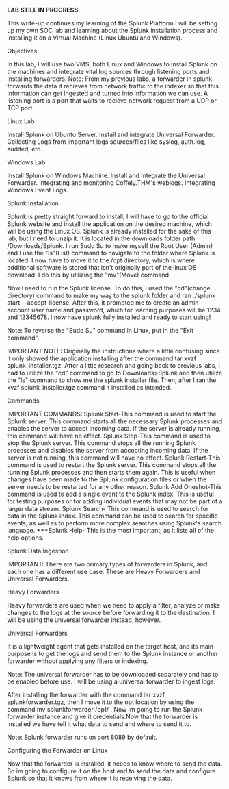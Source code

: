 ****LAB STILL IN PROGRESS****

This write-up continues my learning of the Splunk Platform.I will be setting up my own SOC lab and learning about the Splunk installation process and installing it on a Virtual Machine (Linux Ubuntu and Windows). 

Objectives:

In this lab, I will use two VMS, both Linux and Windows to install Splunk on the machines and integrate vital log sources through listening ports and installing forwarders.
Note: From my previous labs, a forwarder in splunk forwards the data it recieves from network traffic to the indexer so that this information can get ingested and turned into information we can use. A listening port is a port that waits to recieve network request from a UDP or TCP port. 


Linux Lab

Install Splunk on Ubuntu Server.
Install and integrate Universal Forwarder.
Collecting Logs from important logs sources/files like syslog, auth.log, audited, etc.


Windows Lab

Install Splunk on Windows Machine.
Install and Integrate the Universal Forwarder.
Integrating and monitoring Coffely.THM's weblogs.
Integrating Windows Event Logs.

Splunk Installation 

Splunk is pretty straight forward to install, I will have to go to the official Splunk website and install the application on the desired machine, which will be using the Linux OS. Splunk is already installed for the sake of this lab, but I need to unzip it. It is located in the downloads folder path /Downloads/Splunk. I run Sudo Su to make myself the Root User (Admin) and I use the "ls"(List) command to navigate to the folder where Splunk is located. I now have to move it to the /opt directory, which is where additional software is stored that isn't originally part of the linux OS download. I do this by utilizing the "mv"(Move) command. 

Now I need to run the Splunk license. To do this, I used the "cd"(change directory) command to make my way to the splunk folder and ran ./splunk start --accept-license. After this, it prompted me to create an admin account user name and password, which for learning purposes will be 1234 and 12345678. I now have splunk fully installed and ready to start using!

Note: To reverse the "Sudo Su" command in Linux, put in the "Exit command".

IMPORTANT NOTE: Originally the instructions where a little confusing since it only showed the application installing after the command tar xvzf splunk_installer.tgz. After a little research and going back to previous labs, I had to utilize the "cd" command to go to Downloads>Splunk and then utilize the "ls" command to show me the splunk installer file. Then, after I ran the xvzf splunk_installer.tgz command it installed as intended.  

Commands

IMPORTANT COMMANDS:
Splunk Start-This command is used to start the Splunk server. This command starts all the necessary Splunk processes and enables the server to accept incoming data. If the server is already running, this command will have no effect.
Splunk Stop-This command is used to stop the Splunk server. This command stops all the running Splunk processes and disables the server from accepting incoming data. If the server is not running, this command will have no effect.
Splunk Restart-This command is used to restart the Splunk server. This command stops all the running Splunk processes and then starts them again. This is useful when changes have been made to the Splunk configuration files or when the server needs to be restarted for any other reason.
Splunk Add Oneshot-This command is used to add a single event to the Splunk index. This is useful for testing purposes or for adding individual events that may not be part of a larger data stream.
Splunk Search- This command is used to search for data in the Splunk index. This command can be used to search for specific events, as well as to perform more complex searches using Splunk's search language.
***Splunk Help- This is the most important, as it lists all of the help options. 

Splunk Data Ingestion

IMPORTANT: There are two primary types of forwarders in Splunk, and each one has a different use case. These are Heavy Forwarders and Universal Forwarders.

Heavy Forwarders

Heavy forwarders are used when we need to apply a filter, analyze or make changes to the logs at the source before forwarding it to the destination. I will be using the universal forwarder instead, however.

Universal Forwarders

It is a lightweight agent that gets installed on the target host, and its main purpose is to get the logs and send them to the Splunk instance or another forwarder without applying any filters or indexing. 

Note: The universal forwarder has to be downloaded separately and has to be enabled before use. I will be using a universal forwarder to ingest logs.     

After installing the forwarder with the command  tar xvzf splunkforwarder.tgz, then I move it to the opt location by using the command mv splunkforwarder /opt/ . Now im going to run the Splunk forwarder instance and give it credentials.Now that the forwarder is installed we have tell it what data to send and where to send it to.

Note: Splunk forwarder runs on port 8089 by default. 

Configuring the Forwarder on Linux

Now that the forwarder is installed, it needs to know where to send the data. So im going to configure it on the host end to send the data and configure Splunk so that it knows from where it is receiving the data.








